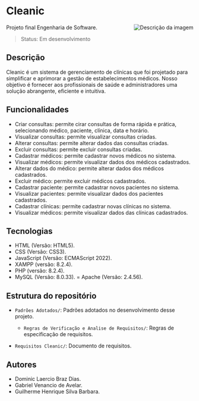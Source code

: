 # Cleanic

<p align="right">
  <img src="https://github.com/GabrielAvelarbr/Cleanic/assets/117688731/9d4530a2-ab39-4717-9b3d-e27f5b34441e" alt="Descrição da imagem" style="float: right;">
</p>



Projeto final Engenharia de Software.

> Status: Em desenvolvimento

## Descrição

Cleanic é um sistema de gerenciamento de clínicas que foi projetado para simplificar e aprimorar a gestão 
de estabelecimentos médicos. Nosso objetivo é fornecer aos profissionais de saúde e administradores uma solução 
abrangente, eficiente e intuitiva.

## Funcionalidades
+ Criar consultas: permite cirar consultas de forma rápida e prática, selecionando médico, paciente, clínica, data e horário.
+ Visualizar consultas: permite visualizar consultas criadas.
+ Alterar consultas: permite alterar dados das consultas criadas.
+ Excluir consultas: permite excluir consultas criadas.
+ Cadastrar médicos: permite cadastrar novos médicos no sistema.
+ Visualizar médicos: permite visualizar dados dos médicos cadastrados.
+ Alterar dados do médico: permite alterar dados dos médicos cadastrados.
+ Excluir médico: permite excluir médicos cadastrados.
+ Cadastrar paciente: permite cadastrar novos pacientes no sistema.
+ Visualizar pacientes: permite visualizar dados dos pacientes cadastrados.
+ Cadastrar clínicas: permite cadastrar novas clínicas no sistema.
+ Visualizar médicos: permite visualizar dados das clínicas cadastrados.

## Tecnologias
+ HTML (Versão: HTML5).
+ CSS (Versão: CSS3).
+ JavaScript (Versão: ECMAScript 2022).
+ XAMPP (versão: 8.2.4).
+ PHP (versão: 8.2.4).
+ MySQL (Versão: 8.0.33).
= Apache (Versão: 2.4.56).

## Estrutura do repositório

- `Padrões Adotados/`: Padrões adotados no desenvolvimento desse projeto.
  - `Regras de Verificação e Analise de Requisitos/`: Regras de especificação de requisitos.

- `Requisitos Cleanic/`: Documento de requisitos.



## Autores
+ Dominic Laercio Braz Dias.
+ Gabriel Venancio de Avelar. 
+ Guilherme Henrique Silva Barbara.

